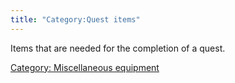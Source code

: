 ```yaml
---
title: "Category:Quest items"
---
```


Items that are needed for the completion of a quest.

[Category: Miscellaneous
equipment](Category:_Miscellaneous_equipment "wikilink")